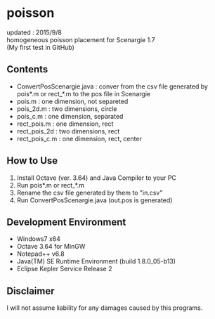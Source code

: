 # poisson
updated : 2015/9/8  
homogeneous poisson placement for Scenargie 1.7  
(My first test in GitHub)  

## Contents  
* ConvertPosScenargie.java : conver from the csv file generated by pois*.m or rect_*.m to the pos file in Scenargie  
* pois.m : one dimension, not separeted  
* pois_2d.m : two dimensions, circle  
* pois_c.m : one dimension, separated  
* rect_pois.m : one dimension, rect  
* rect_pois_2d : two dimensions, rect  
* rect_pois_c.m	: one dimension, rect, center  

## How to Use  
1. Install Octave (ver. 3.64) and Java Compiler to your PC  
2. Run pois*.m or rect_*.m  
3. Rename the csv file generated by them to "in.csv"  
4. Run ConvertPosScenargie.java (out.pos is generated)  

## Development Environment  
* Windows7 x64 
* Octave 3.64 for MinGW  
* Notepad++ v6.8  
* Java(TM) SE Runtime Environment (build 1.8.0_05-b13)  
* Eclipse Kepler Service Release 2  

## Disclaimer  
I will not assume liability for any damages caused by this programs.  